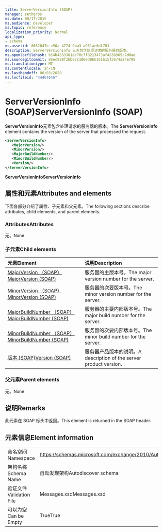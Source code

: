 ```yaml
---
title: ServerVersionInfo (SOAP)
manager: sethgros
ms.date: 09/17/2015
ms.audience: Developer
ms.topic: reference
localization_priority: Normal
api_type:
- schema
ms.assetid: 8662647b-e50a-4774-9ba3-a951ae6df781
description: ServerVersionInfo 元素包含处理请求的服务器的版本。
ms.openlocfilehash: b54b4833361ec78c7f8213473af4638965c7ddae
ms.sourcegitcommit: 88ec988f2bb67c1866d06b361615f3674a24e795
ms.translationtype: MT
ms.contentlocale: zh-CN
ms.lasthandoff: 06/03/2020
ms.locfileid: "44467646"
---
```

# <a name="serverversioninfo-soap"></a><span data-ttu-id="62468-103">ServerVersionInfo (SOAP)</span><span class="sxs-lookup"><span data-stu-id="62468-103">ServerVersionInfo (SOAP)</span></span>

<span data-ttu-id="62468-104">**ServerVersionInfo**元素包含处理请求的服务器的版本。</span><span class="sxs-lookup"><span data-stu-id="62468-104">The **ServerVersionInfo** element contains the version of the server that processed the request.</span></span> 
  
```XML
<ServerVersionInfo>
   <MajorVersion/>
   <MinorVersion/>
   <MajorBuildNumber/>
   <MinorBuildNumber/>
   <Version/>
</ServerVersionInfo>
```

 <span data-ttu-id="62468-105">**ServerVersionInfo**</span><span class="sxs-lookup"><span data-stu-id="62468-105">**ServerVersionInfo**</span></span>
## <a name="attributes-and-elements"></a><span data-ttu-id="62468-106">属性和元素</span><span class="sxs-lookup"><span data-stu-id="62468-106">Attributes and elements</span></span>

<span data-ttu-id="62468-107">下面各部分介绍了属性、子元素和父元素。</span><span class="sxs-lookup"><span data-stu-id="62468-107">The following sections describe attributes, child elements, and parent elements.</span></span>
  
### <a name="attributes"></a><span data-ttu-id="62468-108">Attributes</span><span class="sxs-lookup"><span data-stu-id="62468-108">Attributes</span></span>

<span data-ttu-id="62468-109">无。</span><span class="sxs-lookup"><span data-stu-id="62468-109">None.</span></span>
  
### <a name="child-elements"></a><span data-ttu-id="62468-110">子元素</span><span class="sxs-lookup"><span data-stu-id="62468-110">Child elements</span></span>

|<span data-ttu-id="62468-111">**元素**</span><span class="sxs-lookup"><span data-stu-id="62468-111">**Element**</span></span>|<span data-ttu-id="62468-112">**说明**</span><span class="sxs-lookup"><span data-stu-id="62468-112">**Description**</span></span>|
|:-----|:-----|
|[<span data-ttu-id="62468-113">MajorVersion （SOAP）</span><span class="sxs-lookup"><span data-stu-id="62468-113">MajorVersion (SOAP)</span></span>](majorversion-soap.md) <br/> |<span data-ttu-id="62468-114">服务器的主版本号。</span><span class="sxs-lookup"><span data-stu-id="62468-114">The major version number for the server.</span></span>  <br/> |
|[<span data-ttu-id="62468-115">MinorVersion （SOAP）</span><span class="sxs-lookup"><span data-stu-id="62468-115">MinorVersion (SOAP)</span></span>](minorversion-soap.md) <br/> |<span data-ttu-id="62468-116">服务器的次要版本号。</span><span class="sxs-lookup"><span data-stu-id="62468-116">The minor version number for the server.</span></span>  <br/> |
|[<span data-ttu-id="62468-117">MajorBuildNumber （SOAP）</span><span class="sxs-lookup"><span data-stu-id="62468-117">MajorBuildNumber (SOAP)</span></span>](majorbuildnumber-soap.md) <br/> |<span data-ttu-id="62468-118">服务器的主要内部版本号。</span><span class="sxs-lookup"><span data-stu-id="62468-118">The major build number for the server.</span></span>  <br/> |
|[<span data-ttu-id="62468-119">MinorBuildNumber （SOAP）</span><span class="sxs-lookup"><span data-stu-id="62468-119">MinorBuildNumber (SOAP)</span></span>](minorbuildnumber-soap.md) <br/> |<span data-ttu-id="62468-120">服务器的次要内部版本号。</span><span class="sxs-lookup"><span data-stu-id="62468-120">The minor build number for the server.</span></span>  <br/> |
|[<span data-ttu-id="62468-121">版本 (SOAP)</span><span class="sxs-lookup"><span data-stu-id="62468-121">Version (SOAP)</span></span>](version-soap.md) <br/> |<span data-ttu-id="62468-122">服务器产品版本的说明。</span><span class="sxs-lookup"><span data-stu-id="62468-122">A description of the server product version.</span></span>  <br/> |
   
### <a name="parent-elements"></a><span data-ttu-id="62468-123">父元素</span><span class="sxs-lookup"><span data-stu-id="62468-123">Parent elements</span></span>

<span data-ttu-id="62468-124">无。</span><span class="sxs-lookup"><span data-stu-id="62468-124">None.</span></span>
  
## <a name="remarks"></a><span data-ttu-id="62468-125">说明</span><span class="sxs-lookup"><span data-stu-id="62468-125">Remarks</span></span>

<span data-ttu-id="62468-126">此元素在 SOAP 标头中返回。</span><span class="sxs-lookup"><span data-stu-id="62468-126">This element is returned in the SOAP header.</span></span>
  
## <a name="element-information"></a><span data-ttu-id="62468-127">元素信息</span><span class="sxs-lookup"><span data-stu-id="62468-127">Element information</span></span>

|||
|:-----|:-----|
|<span data-ttu-id="62468-128">命名空间</span><span class="sxs-lookup"><span data-stu-id="62468-128">Namespace</span></span>  <br/> |https://schemas.microsoft.com/exchange/2010/Autodiscover  <br/> |
|<span data-ttu-id="62468-129">架构名称</span><span class="sxs-lookup"><span data-stu-id="62468-129">Schema Name</span></span>  <br/> |<span data-ttu-id="62468-130">自动发现架构</span><span class="sxs-lookup"><span data-stu-id="62468-130">Autodiscover schema</span></span>  <br/> |
|<span data-ttu-id="62468-131">验证文件</span><span class="sxs-lookup"><span data-stu-id="62468-131">Validation File</span></span>  <br/> |<span data-ttu-id="62468-132">Messages.xsd</span><span class="sxs-lookup"><span data-stu-id="62468-132">Messages.xsd</span></span>  <br/> |
|<span data-ttu-id="62468-133">可以为空</span><span class="sxs-lookup"><span data-stu-id="62468-133">Can be Empty</span></span>  <br/> |<span data-ttu-id="62468-134">True</span><span class="sxs-lookup"><span data-stu-id="62468-134">True</span></span>  <br/> |
   

